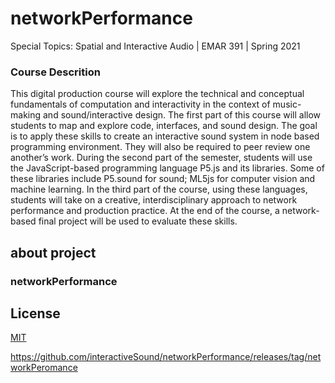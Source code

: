 # networkPerformance
Special Topics: Spatial and Interactive Audio | EMAR 391 | Spring 2021 

### Course Descrition 

This digital production course will explore the technical and conceptual fundamentals of computation and interactivity in the context of music-making and sound/interactive design. 
The first part of this course will allow students to map and explore code, interfaces, and sound design. 
The goal is to apply these skills to create an interactive sound system in node based programming environment. 
They will also be required to peer review one another’s work. During the second part of the semester, students will use the JavaScript-based programming language P5.js and its libraries. Some of these libraries include P5.sound for sound; ML5js for computer vision and machine learning. 
In the third part of the course, using these languages, students will take on a creative, interdisciplinary approach to network performance and production practice. At the end of the course, a network-based final project will be used to evaluate these skills.



about project
-------------------

### networkPerformance


License
-------

[MIT](LICENSE.md)

https://github.com/interactiveSound/networkPerformance/releases/tag/networkPeromance
